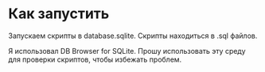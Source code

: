 # Как запустить

Запускаем скрипты в database.sqlite. Скрипты находиться в .sql файлов.

Я использовал DB Browser for SQLite. Прошу использовать эту среду для проверки скриптов, чтобы избежать проблем.
